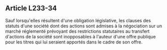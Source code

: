 Article L233-34
----
Sauf lorsqu'elles résultent d'une obligation législative, les clauses des
statuts d'une société dont des actions sont admises à la négociation sur un
marché réglementé prévoyant des restrictions statutaires au transfert d'actions
de la société sont inopposables à l'auteur d'une offre publique pour les titres
qui lui seraient apportés dans le cadre de son offre.
